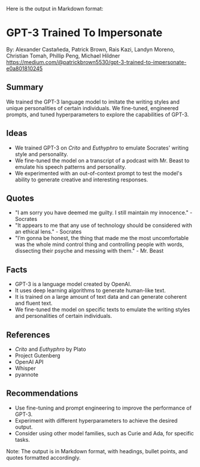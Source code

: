 Here is the output in Markdown format:

# GPT-3 Trained To Impersonate
By: Alexander Castañeda, Patrick Brown, Rais Kazi, Landyn Moreno, Christian Tomah, Phillip Peng, Michael Hildner
https://medium.com/@patrickbrown5530/gpt-3-trained-to-impersonate-e0a801810245

## Summary

We trained the GPT-3 language model to imitate the writing styles and unique personalities of certain individuals. We fine-tuned, engineered prompts, and tuned hyperparameters to explore the capabilities of GPT-3.

## Ideas

* We trained GPT-3 on *Crito* and *Euthyphro* to emulate Socrates' writing style and personality.
* We fine-tuned the model on a transcript of a podcast with Mr. Beast to emulate his speech patterns and personality.
* We experimented with an out-of-context prompt to test the model's ability to generate creative and interesting responses.

## Quotes

* "I am sorry you have deemed me guilty. I still maintain my innocence." - Socrates
* "It appears to me that any use of technology should be considered with an ethical lens." - Socrates
* "I’m gonna be honest, the thing that made me the most uncomfortable was the whole mind control thing and controlling people with words, dissecting their psyche and messing with them." - Mr. Beast

## Facts

* GPT-3 is a language model created by OpenAI.
* It uses deep learning algorithms to generate human-like text.
* It is trained on a large amount of text data and can generate coherent and fluent text.
* We fine-tuned the model on specific texts to emulate the writing styles and personalities of certain individuals.

## References

* *Crito* and *Euthyphro* by Plato
* Project Gutenberg
* OpenAI API
* Whisper
* pyannote

## Recommendations

* Use fine-tuning and prompt engineering to improve the performance of GPT-3.
* Experiment with different hyperparameters to achieve the desired output.
* Consider using other model families, such as Curie and Ada, for specific tasks.

Note: The output is in Markdown format, with headings, bullet points, and quotes formatted accordingly.
